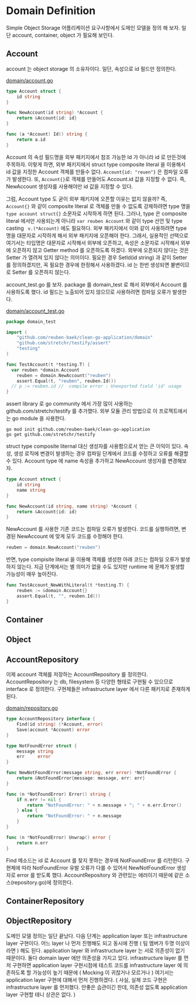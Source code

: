 # Domain Definition

Simple Object Storage 어플리케이션 요구사항에서 도메인 모델을 정의 해 보자. 일단 account, container, object 가 필요해 보인다.

## Account

account 는 object storage 의 소유자이다. 일단, 속성으로 id 필드만 정의한다. 

[domain/account.go](https://github.com/reuben-baek/clean-go-application/blob/v0_1/domain-definition/domain/account.go)

```go
type Account struct {
	id string
}

func NewAccount(id string) *Account {
	return &Account{id: id}
}

func (a *Account) Id() string {
	return a.id
}
```

Account 의 속성 필드명을 외부 패키지에서 참조 가능한 Id 가 아니라 id 로 만든것에 주목하자. 이렇게 하면, 외부 패키지에서  struct type composite literal 을 이용해서 id 값을 지정한 Account 객체를 만들수 없다. ```Account{id: "reuen"}``` 은 컴파일 오류가 발생한다. 또, ```Account{}```로 객체를 만들어도 Account.id 값을 지정할 수 없다. 즉, NewAccount 생성자를 사용해야만 id 값을 지정할 수 있다.

그럼, Account type 도 굳이 외부 패키지에 오픈할 이유는 없지 않을까? 즉, ```Account{}``` 와 같이 composite literal 로 객체를 만들 수 없도록 강제하려면 type 명을 ```type account struct{}``` 소문자로 시작하게 하면 된다. 그러나, type 은 composite literal 에서만 사용되는게 아니라 ```var reuben Account``` 와 같이 type 선언 및 type casting ``` v.(*Account)``` 에도 필요하다. 외부 패키지에서 이와 같이 사용하려면 type 명을 대문자로 시작하게 해서 외부 패키지에 오픈해야 한다. 그래서, 실용적인 선택으로 여기서는 타입명은 대문자로 시작해서 외부에 오픈하고, 속성은 소문자로 시작해서 외부에 오픈하지 않고 Getter method 를 오픈하도록 하겠다. 외부에 오픈되지 않다는 것은 Setter 가 열려져 있지 않다는 의미이다. 필요한 경우 SetId(id string) 과 같이 Setter 를 정의하겠지만, 꼭 필요한 경우에 한정해서 사용하겠다. id 는 한번 생성되면 불변이므로 Setter 를 오픈하지 않는다. 

account_test.go 를 보자. package 를 domain_test 로 해서 외부에서 Account 를 사용하도록 했다. id 필드는 노출되어 있지 않으므로 사용하려면 컴파일 오류가 발생한다. 

[domain/account_test.go](https://github.com/reuben-baek/clean-go-application/blob/v0_1/domain-definition/domain/account_test.go)

```go
package domain_test

import (
	"github.com/reuben-baek/clean-go-application/domain"
	"github.com/stretchr/testify/assert"
	"testing"
)

func TestAccount(t *testing.T) {
  var reuben *domain.Account
	reuben = domain.NewAccount("reuben")
	assert.Equal(t, "reuben", reuben.Id())
  // p := reuben.id //  compile error : Unexported field 'id' usage
}
```

assert library 로 go community 에서 가장 많이 사용하는 github.com/stretchr/testify 를 추가했다. 외부 모듈 관리 방법으로 이 프로젝트에서는 go module 을 사용한다.

```
go mod init github.com/reuben-baek/clean-go-application
go get github.com/stretchr/testify
```

struct type composite liternal 대신 생성자를 사용함으로서 얻는 큰 이익이 있다. 속성, 생성 로직에 변경이 발생하는 경우 컴파일 단계에서 코드를 수정하고 오류를 해결할 수 있다. Account type 에 name 속성을 추가하고 NewAccount 생성자를 변경해보자.

```go
type Account struct {
	id string
	name string
}

func NewAccount(id string, name string) *Account {
	return &Account{id: id}
}
```

NewAccount 를 사용한 기존 코드는 컴파일 오류가 발생한다. 코드를 실행하려면, 변경된 NewAccount 에 맞게 모두 코드를 수정해야 한다.

```go
reuben = domain.NewAccount("reuben")
```

반면, type compisite literal 을 이용해 객체를 생성한 아래 코드는 컴파일 오류가 발생하지 않는다. 지금 단계에서는 별 의미가 없을 수도 있지만 runtime 에 문제가 발생할 가능성이 매우 높아진다.

```go
func TestAccount_NewWithLiteral(t *testing.T) {
	reuben := &domain.Account{}
	assert.Equal(t, "", reuben.Id())
}
```



## Container





## Object



## AccountRepository

이제 account 객체를 저장하는 AccountRepository 를 정의한다. AccountRepository 는 db, filesystem 등 다양한 형태로 구현될 수 있으므로 interface 로 정의한다. 구현체들은 infrastructure layer 에서 다른 패키지로 존재하게 된다.

[domain/repository.go](https://github.com/reuben-baek/clean-go-application/blob/v0_1/domain-definition/domain/repository.go)

```go
type AccountRepository interface {
	Find(id string) (*Account, error)
	Save(account *Account) error
}

type NotFoundError struct {
	message string
	err     error
}

func NewNotFoundError(message string, err error) *NotFoundError {
	return &NotFoundError{message: message, err: err}
}

func (n *NotFoundError) Error() string {
	if n.err != nil {
		return "NotFoundError: " + n.message + "; " + n.err.Error()
	} else {
		return "NotFoundError: " + n.message
	}
}

func (n *NotFoundError) Unwrap() error {
	return n.err
}
```

Find 메소드는 id 로 Account 를 찾지 못하는 경우에 NotFoundError 를 리턴한다. 구현체에 따라 NotFoundError 유발 오류가 다를 수 있어서 NewNotFoundError 생성자로 error 를 받도록 했다. AccountRepository 와 관련있는 에러이기 때문에 같은 소스(repository.go)에 정의한다. 



## ContainerRepository



## ObjectRepository



도메인 모델 정의는 일단 끝났다. 다음 단계는 application layer 또는 infrastructure layer 구현이다. 어느 layer 나 먼저 진행해도 되고 동시에 진행 ( 팀 멤버가 두명 이상이라면 ) 해도 된다. application layer 와 infrastructure layer 는 서로 의존성이 없기 때문이다. 둘다 domain layer 에만 의존성을 가지고 있다. infrastructure layer 를 먼저 구현하면 application layer 구현시점에 테스트 코드를 infrastructure layer 에 의존하도록 할 가능성이 높기 때문에 ( Mocking 이 귀찮거나 모르거나 ) 여기서는 application layer 구현에 대해서 먼저 진행하겠다. ( 사실, 실제 코드 구현은 infrastructure layer 를 먼저했다. 안좋은 습관이긴 한데, 의존성 없도록 application layer 구현할 테니 상관은 없다. )

